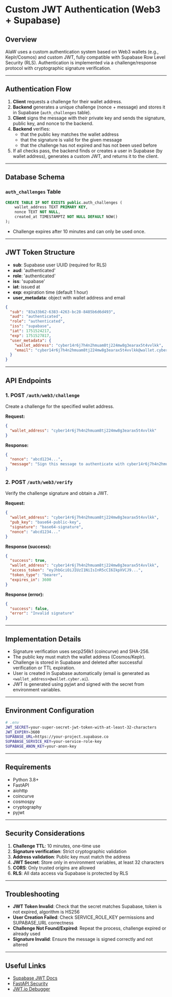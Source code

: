 # Custom JWT Authentication (Web3 + Supabase)

## Overview

AIaW uses a custom authentication system based on Web3 wallets (e.g., Keplr/Cosmos) and custom JWT, fully compatible with Supabase Row Level Security (RLS). Authentication is implemented via a challenge/response protocol with cryptographic signature verification.

---

## Authentication Flow

1. **Client** requests a challenge for their wallet address.
2. **Backend** generates a unique challenge (nonce + message) and stores it in Supabase (`auth_challenges` table).
3. **Client** signs the message with their private key and sends the signature, public key, and nonce to the backend.
4. **Backend** verifies:
   - that the public key matches the wallet address
   - that the signature is valid for the given message
   - that the challenge has not expired and has not been used before
5. If all checks pass, the backend finds or creates a user in Supabase (by wallet address), generates a custom JWT, and returns it to the client.

---

## Database Schema

### `auth_challenges` Table
```sql
CREATE TABLE IF NOT EXISTS public.auth_challenges (
    wallet_address TEXT PRIMARY KEY,
    nonce TEXT NOT NULL,
    created_at TIMESTAMPTZ NOT NULL DEFAULT NOW()
);
```
- Challenge expires after 10 minutes and can only be used once.

---

## JWT Token Structure

- **sub**: Supabase user UUID (required for RLS)
- **aud**: 'authenticated'
- **role**: 'authenticated'
- **iss**: 'supabase'
- **iat**: issued at
- **exp**: expiration time (default 1 hour)
- **user_metadata**: object with wallet address and email

```json
{
  "sub": "83a33b62-6383-4263-bc28-8485b6d6d493",
  "aud": "authenticated",
  "role": "authenticated",
  "iss": "supabase",
  "iat": 1751524217,
  "exp": 1751527817,
  "user_metadata": {
    "wallet_address": "cyber14r6j7h4n2hmuam8tj224mw8g3earax5t4vvlkk",
    "email": "cyber14r6j7h4n2hmuam8tj224mw8g3earax5t4vvlkk@wallet.cyber.ai"
  }
}
```

---

## API Endpoints

### 1. POST `/auth/web3/challenge`
Create a challenge for the specified wallet address.

**Request:**
```json
{
  "wallet_address": "cyber14r6j7h4n2hmuam8tj224mw8g3earax5t4vvlkk"
}
```
**Response:**
```json
{
  "nonce": "abcd1234...",
  "message": "Sign this message to authenticate with cyber14r6j7h4n2hmuam8tj224mw8g3earax5t4vvlkk.\nNonce: abcd1234..."
}
```

### 2. POST `/auth/web3/verify`
Verify the challenge signature and obtain a JWT.

**Request:**
```json
{
  "wallet_address": "cyber14r6j7h4n2hmuam8tj224mw8g3earax5t4vvlkk",
  "pub_key": "base64-public-key",
  "signature": "base64-signature",
  "nonce": "abcd1234..."
}
```
**Response (success):**
```json
{
  "success": true,
  "wallet_address": "cyber14r6j7h4n2hmuam8tj224mw8g3earax5t4vvlkk",
  "access_token": "eyJhbGciOiJIUzI1NiIsInR5cCI6IkpXVCJ9...",
  "token_type": "bearer",
  "expires_in": 3600
}
```
**Response (error):**
```json
{
  "success": false,
  "error": "Invalid signature"
}
```

---

## Implementation Details

- Signature verification uses secp256k1 (coincurve) and SHA-256.
- The public key must match the wallet address (Cosmos/Keplr).
- Challenge is stored in Supabase and deleted after successful verification or TTL expiration.
- User is created in Supabase automatically (email is generated as `<wallet_address>@wallet.cyber.ai`).
- JWT is generated using pyjwt and signed with the secret from environment variables.

---

## Environment Configuration

```bash
# .env
JWT_SECRET=your-super-secret-jwt-token-with-at-least-32-characters
JWT_EXPIRY=3600
SUPABASE_URL=https://your-project.supabase.co
SUPABASE_SERVICE_KEY=your-service-role-key
SUPABASE_ANON_KEY=your-anon-key
```

---

## Requirements

- Python 3.8+
- FastAPI
- aiohttp
- coincurve
- cosmospy
- cryptography
- pyjwt

---

## Security Considerations

1. **Challenge TTL**: 10 minutes, one-time use
2. **Signature verification**: Strict cryptographic validation
3. **Address validation**: Public key must match the address
4. **JWT Secret**: Store only in environment variables, at least 32 characters
5. **CORS**: Only trusted origins are allowed
6. **RLS**: All data access via Supabase is protected by RLS

---

## Troubleshooting

- **JWT Token Invalid**: Check that the secret matches Supabase, token is not expired, algorithm is HS256
- **User Creation Failed**: Check SERVICE_ROLE_KEY permissions and SUPABASE_URL correctness
- **Challenge Not Found/Expired**: Repeat the process, challenge expired or already used
- **Signature Invalid**: Ensure the message is signed correctly and not altered

---

## Useful Links

- [Supabase JWT Docs](https://supabase.com/docs/guides/auth/jwt)
- [FastAPI Security](https://fastapi.tiangolo.com/tutorial/security/)
- [JWT.io Debugger](https://jwt.io/)
